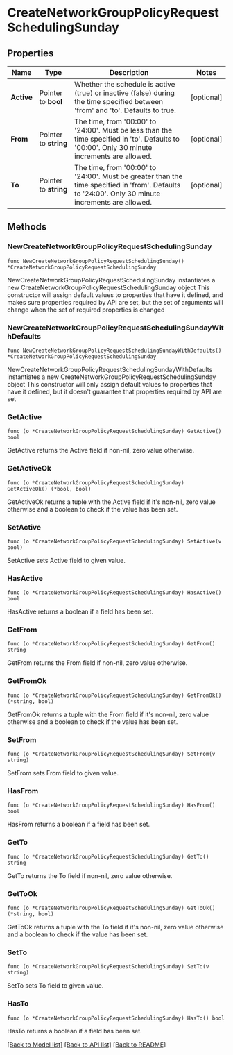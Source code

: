 # CreateNetworkGroupPolicyRequestSchedulingSunday

## Properties

Name | Type | Description | Notes
------------ | ------------- | ------------- | -------------
**Active** | Pointer to **bool** | Whether the schedule is active (true) or inactive (false) during the time specified between &#39;from&#39; and &#39;to&#39;. Defaults to true. | [optional] 
**From** | Pointer to **string** | The time, from &#39;00:00&#39; to &#39;24:00&#39;. Must be less than the time specified in &#39;to&#39;. Defaults to &#39;00:00&#39;. Only 30 minute increments are allowed. | [optional] 
**To** | Pointer to **string** | The time, from &#39;00:00&#39; to &#39;24:00&#39;. Must be greater than the time specified in &#39;from&#39;. Defaults to &#39;24:00&#39;. Only 30 minute increments are allowed. | [optional] 

## Methods

### NewCreateNetworkGroupPolicyRequestSchedulingSunday

`func NewCreateNetworkGroupPolicyRequestSchedulingSunday() *CreateNetworkGroupPolicyRequestSchedulingSunday`

NewCreateNetworkGroupPolicyRequestSchedulingSunday instantiates a new CreateNetworkGroupPolicyRequestSchedulingSunday object
This constructor will assign default values to properties that have it defined,
and makes sure properties required by API are set, but the set of arguments
will change when the set of required properties is changed

### NewCreateNetworkGroupPolicyRequestSchedulingSundayWithDefaults

`func NewCreateNetworkGroupPolicyRequestSchedulingSundayWithDefaults() *CreateNetworkGroupPolicyRequestSchedulingSunday`

NewCreateNetworkGroupPolicyRequestSchedulingSundayWithDefaults instantiates a new CreateNetworkGroupPolicyRequestSchedulingSunday object
This constructor will only assign default values to properties that have it defined,
but it doesn't guarantee that properties required by API are set

### GetActive

`func (o *CreateNetworkGroupPolicyRequestSchedulingSunday) GetActive() bool`

GetActive returns the Active field if non-nil, zero value otherwise.

### GetActiveOk

`func (o *CreateNetworkGroupPolicyRequestSchedulingSunday) GetActiveOk() (*bool, bool)`

GetActiveOk returns a tuple with the Active field if it's non-nil, zero value otherwise
and a boolean to check if the value has been set.

### SetActive

`func (o *CreateNetworkGroupPolicyRequestSchedulingSunday) SetActive(v bool)`

SetActive sets Active field to given value.

### HasActive

`func (o *CreateNetworkGroupPolicyRequestSchedulingSunday) HasActive() bool`

HasActive returns a boolean if a field has been set.

### GetFrom

`func (o *CreateNetworkGroupPolicyRequestSchedulingSunday) GetFrom() string`

GetFrom returns the From field if non-nil, zero value otherwise.

### GetFromOk

`func (o *CreateNetworkGroupPolicyRequestSchedulingSunday) GetFromOk() (*string, bool)`

GetFromOk returns a tuple with the From field if it's non-nil, zero value otherwise
and a boolean to check if the value has been set.

### SetFrom

`func (o *CreateNetworkGroupPolicyRequestSchedulingSunday) SetFrom(v string)`

SetFrom sets From field to given value.

### HasFrom

`func (o *CreateNetworkGroupPolicyRequestSchedulingSunday) HasFrom() bool`

HasFrom returns a boolean if a field has been set.

### GetTo

`func (o *CreateNetworkGroupPolicyRequestSchedulingSunday) GetTo() string`

GetTo returns the To field if non-nil, zero value otherwise.

### GetToOk

`func (o *CreateNetworkGroupPolicyRequestSchedulingSunday) GetToOk() (*string, bool)`

GetToOk returns a tuple with the To field if it's non-nil, zero value otherwise
and a boolean to check if the value has been set.

### SetTo

`func (o *CreateNetworkGroupPolicyRequestSchedulingSunday) SetTo(v string)`

SetTo sets To field to given value.

### HasTo

`func (o *CreateNetworkGroupPolicyRequestSchedulingSunday) HasTo() bool`

HasTo returns a boolean if a field has been set.


[[Back to Model list]](../README.md#documentation-for-models) [[Back to API list]](../README.md#documentation-for-api-endpoints) [[Back to README]](../README.md)



